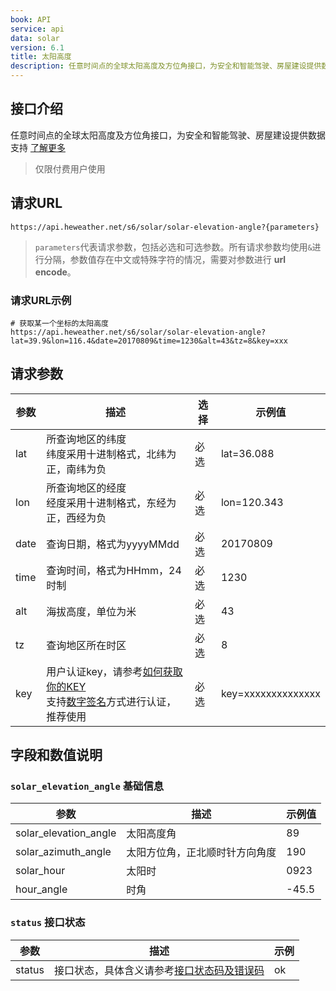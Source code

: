 ```yaml
---
book: API
service: api
data: solar
version: 6.1
title: 太阳高度
description: 任意时间点的全球太阳高度及方位角接口，为安全和智能驾驶、房屋建设提供数据支持
---
```


## 接口介绍
任意时间点的全球太阳高度及方位角接口，为安全和智能驾驶、房屋建设提供数据支持 [了解更多](/blog/solar_elevation_angle)

> 仅限付费用户使用

## 请求URL
```
https://api.heweather.net/s6/solar/solar-elevation-angle?{parameters}
```

> `parameters`代表请求参数，包括必选和可选参数。所有请求参数均使用`&`进行分隔，参数值存在中文或特殊字符的情况，需要对参数进行 **url encode**。

### 请求URL示例
```
# 获取某一个坐标的太阳高度
https://api.heweather.net/s6/solar/solar-elevation-angle?lat=39.9&lon=116.4&date=20170809&time=1230&alt=43&tz=8&key=xxx
```


## 请求参数

|参数|描述|选择|示例值|
|---|---|---|---|
|lat|所查询地区的纬度<br>纬度采用十进制格式，北纬为正，南纬为负|必选|lat=36.088|
|lon|所查询地区的经度<br>经度采用十进制格式，东经为正，西经为负|必选|lon=120.343|
|date|查询日期，格式为yyyyMMdd|必选|20170809|
|time|查询时间，格式为HHmm，24 时制|必选|1230|
|alt|海拔高度，单位为米|必选|43|
|tz|查询地区所在时区|必选|8|
|key|用户认证key，请参考[如何获取你的KEY](https://www.heweather.com/support/setup-app-key)<br>支持[数字签名](/docs/refer/sercet-authorization)方式进行认证，推荐使用|必选|key=xxxxxxxxxxxxxx|

## 字段和数值说明
### `solar_elevation_angle` 基础信息

|参数|描述|示例值 |
|---|---|---|
|solar_elevation_angle|太阳高度角|89|
|solar_azimuth_angle|太阳方位角，正北顺时针方向角度|190|
|solar_hour|太阳时|0923|
|hour_angle|时角|-45.5|

### `status` 接口状态

|参数|描述|示例|
|---|---|---|
|status|接口状态，具体含义请参考[接口状态码及错误码](/docs/refer/status-code)|ok|
